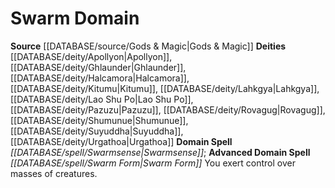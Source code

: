 ﻿---
advanced_apocryphal_spell: null
advanced_domain_spell: '[[DATABASE/spell/Swarm Form|Swarm Form]]'
apocryphal_spell: null
deity:
- '[[DATABASE/deity/Apollyon|Apollyon]]'
- '[[DATABASE/deity/Ghlaunder|Ghlaunder]]'
- '[[DATABASE/deity/Halcamora|Halcamora]]'
- '[[DATABASE/deity/Kitumu|Kitumu]]'
- '[[DATABASE/deity/Lahkgya|Lahkgya]]'
- '[[DATABASE/deity/Lao Shu Po|Lao Shu Po]]'
- '[[DATABASE/deity/Pazuzu|Pazuzu]]'
- '[[DATABASE/deity/Rovagug|Rovagug]]'
- '[[DATABASE/deity/Shumunue|Shumunue]]'
- '[[DATABASE/deity/Suyuddha|Suyuddha]]'
- '[[DATABASE/deity/Urgathoa|Urgathoa]]'
domain:
- '[[DATABASE/domain/Swarm Domain|Swarm]]'
domain_spell: '[[DATABASE/spell/Swarmsense|Swarmsense]]'
id: '53'
name: Swarm Domain
rarity: Common
rus_type_level: null
source: '[[DATABASE/source/Gods & Magic|Gods & Magic]]'
trait: null
type: Domain

---
# Swarm Domain

**Source** [[DATABASE/source/Gods & Magic|Gods & Magic]] 
**Deities** [[DATABASE/deity/Apollyon|Apollyon]], [[DATABASE/deity/Ghlaunder|Ghlaunder]], [[DATABASE/deity/Halcamora|Halcamora]], [[DATABASE/deity/Kitumu|Kitumu]], [[DATABASE/deity/Lahkgya|Lahkgya]], [[DATABASE/deity/Lao Shu Po|Lao Shu Po]], [[DATABASE/deity/Pazuzu|Pazuzu]], [[DATABASE/deity/Rovagug|Rovagug]], [[DATABASE/deity/Shumunue|Shumunue]], [[DATABASE/deity/Suyuddha|Suyuddha]], [[DATABASE/deity/Urgathoa|Urgathoa]]
**Domain Spell** _[[DATABASE/spell/Swarmsense|Swarmsense]]_; **Advanced Domain Spell** _[[DATABASE/spell/Swarm Form|Swarm Form]]_
You exert control over masses of creatures.